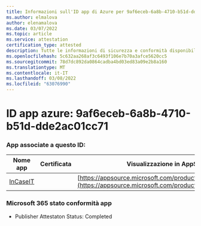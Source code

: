 ```yaml
---
title: Informazioni sull'ID app di Azure per 9af6eceb-6a8b-4710-b51d-dde2ac01cc71
ms.author: elmalova
author: elenamalova
ms.date: 03/07/2022
ms.topic: article
ms.service: attestation
certification_type: attested
description: Tutte le informazioni di sicurezza e conformità disponibili per 9af6eceb-6a8b-4710-b51d-dde2ac01cc71.
ms.openlocfilehash: 5c632aa268af3c6493f106e7b70a3afce5620cc5
ms.sourcegitcommit: 78d7dc892da0864cadba4bd03ed83a09e2b8a160
ms.translationtype: MT
ms.contentlocale: it-IT
ms.lasthandoff: 03/08/2022
ms.locfileid: "63076990"
---
```

# <a name="azure-app-id-9af6eceb-6a8b-4710-b51d-dde2ac01cc71"></a>ID app azure: 9af6eceb-6a8b-4710-b51d-dde2ac01cc71


### <a name="apps-associated-with-this-id"></a>App associate a questo ID:
| **Nome app** | **Certificata** | **Visualizzazione in AppSource** |
|--------------|---------------|-----------------------|
| [InCaseIT](https://docs.microsoft.com/microsoft-365-app-certification/forward/WA200003265) |  | [https://appsource.microsoft.com/product/office/WA200003265](https://appsource.microsoft.com/product/office/WA200003265) |

### <a name="microsoft-365-app-compliance-status"></a>Microsoft 365 stato conformità app
- Publisher Attestaton Status: Completed
